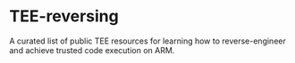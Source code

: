 # TEE-reversing
 A curated list of public TEE resources for learning how to reverse-engineer and achieve trusted code execution on ARM.
